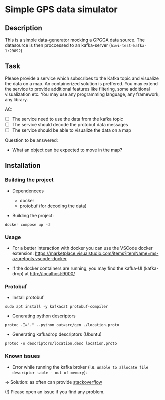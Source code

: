 # Simple GPS data simulator

## Description

This is a simple data-generator mocking a GPGGA data source. The datasource is then proccessed to an kafka-server (`hiwi-test-kafka-1:29092`)

## Task
Please provide a service which subscribes to the Kafka topic and visualize the data on a map. An containerized solution is preffered. You may extend the service to provide additional features like filtering, some additional visualization etc. You may use any programming language, any framework, any library. 

AC:
* [ ] The service need to use the data from the kafka topic
* [ ] The service should decode the protobuf data messages 
* [ ] The service should be able to visualize the data on a map

Question to be answered:
* What an object can be expected to move in the map?

## Installation

### Building the project

* Dependencees
  * docker
  * protobuf (for decoding the data)

* Building the project:

```
docker compose up -d
```

### Usage

* For a better interaction with docker you can use the VSCode docker extension: https://marketplace.visualstudio.com/items?itemName=ms-azuretools.vscode-docker

* If the docker containers are running, you may find the kafka-UI (kafka-drop) at [http://localhost:9000/](http://localhost:9000/)


### Protobuf

* Install protobuf

```
sudo apt install -y kafkacat protobuf-compiler
```

* Generating python descriptors

```
protoc -I="." --python_out=src/gen ./location.proto
```

* Generating kafkadrop descriptors (Ubuntu)

```
protoc -o descriptors/location.desc location.proto
```

### Known issues
* Error while running the kafka broker (i.e. `unable to allocate file descriptor table - out of memory`):

-> Solution: as often can provide [stackoverflow](https://stackoverflow.com/questions/68776387/docker-library-initialization-failed-unable-to-allocate-file-descriptor-tabl)

(!) Please open an issue if you find any problem.

